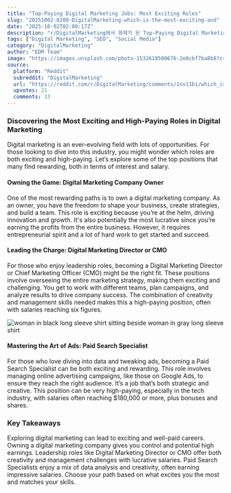 ```yaml
---
title: "Top-Paying Digital Marketing Jobs: Most Exciting Roles"
slug: "20251002-0200-DigitalMarketing-which-is-the-most-exciting-and"
date: "2025-10-02T02:00:17Z"
description: "r/DigitalMarketing에서 화제가 된 Top-Paying Digital Marketing Jobs: Most Exciting Roles에 대한 깊이 있는 분석과 인사이트"
tags: ["Digital Marketing", "SEO", "Social Media"]
category: "DigitalMarketing"
author: "EDM Team"
image: "https://images.unsplash.com/photo-1532618500676-2e0cbf7ba8b8?crop=entropy&cs=tinysrgb&fit=max&fm=jpg&ixid=M3w3OTU0NDF8MHwxfHNlYXJjaHwzMnx8ZGlnaXRhbCUyMG1hcmtldGluZ3xlbnwxfDB8fHwxNzU5MzcwNDA1fDA&ixlib=rb-4.1.0&q=80&w=1080"
source:
  platform: "Reddit"
  subreddit: "DigitalMarketing"
  url: "https://reddit.com/r/DigitalMarketing/comments/1nv11bi/which_is_the_most_exciting_and_high_paying/"
  upvotes: 21
  comments: 33
---
```


### Discovering the Most Exciting and High-Paying Roles in Digital Marketing

Digital marketing is an ever-evolving field with lots of opportunities. For those looking to dive into this industry, you might wonder which roles are both exciting and high-paying. Let’s explore some of the top positions that many find rewarding, both in terms of interest and salary.

#### Owning the Game: Digital Marketing Company Owner

One of the most rewarding paths is to own a digital marketing company. As an owner, you have the freedom to shape your business, create strategies, and build a team. This role is exciting because you’re at the helm, driving innovation and growth. It's also potentially the most lucrative since you’re earning the profits from the entire business. However, it requires entrepreneurial spirit and a lot of hard work to get started and succeed.

#### Leading the Charge: Digital Marketing Director or CMO

For those who enjoy leadership roles, becoming a Digital Marketing Director or Chief Marketing Officer (CMO) might be the right fit. These positions involve overseeing the entire marketing strategy, making them exciting and challenging. You get to work with different teams, plan campaigns, and analyze results to drive company success. The combination of creativity and management skills needed makes this a high-paying position, often with salaries reaching six figures.

![woman in black long sleeve shirt sitting beside woman in gray long sleeve shirt](https://images.unsplash.com/photo-1603202662747-00e33e7d1468?crop=entropy&cs=tinysrgb&fit=max&fm=jpg&ixid=M3w3OTU0NDF8MHwxfHNlYXJjaHw2fHxidXNpbmVzcyUyMG1lZXRpbmd8ZW58MXwwfHx8MTc1OTM3MDQwNnww&ixlib=rb-4.1.0&q=80&w=1080)

#### Mastering the Art of Ads: Paid Search Specialist

For those who love diving into data and tweaking ads, becoming a Paid Search Specialist can be both exciting and rewarding. This role involves managing online advertising campaigns, like those on Google Ads, to ensure they reach the right audience. It’s a job that’s both strategic and creative. This position can be very high-paying, especially in the tech industry, with salaries often reaching $180,000 or more, plus bonuses and shares.

### Key Takeaways

Exploring digital marketing can lead to exciting and well-paid careers. Owning a digital marketing company gives you control and potential high earnings. Leadership roles like Digital Marketing Director or CMO offer both creativity and management challenges with lucrative salaries. Paid Search Specialists enjoy a mix of data analysis and creativity, often earning impressive salaries. Choose your path based on what excites you the most and matches your skills.
